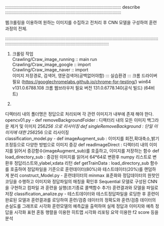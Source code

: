 :::::::::::::::::::::::::::::::::::::::::::::::::::::::::::::::::::::::::::::::::::::::::::::: describe ::::::::::::::::::::::::::::::::::::::::::::::::::::::::::::::::::::::::::::::::::::::::::::::

웹크롤링을 이용하여 원하는 이미지를 수집하고 전처리 후 CNN 모델을 구성하여 훈련과정의 전체.

::::::::::::::::::::::::::::::::::::::::::::::::::::::::::::::::::::::::::::::::::::::::::::::::::::::::::::::::::::::::::::::::::::::::::::::::::::::::::::::::::::::::::::::::::::::::::::::::::::::::::::::::
1. 크롤링 작업   
 Crawling/Craw_image_running :: main run    
 Crawling/Craw_image_google :: import   
 Crawling/Craw_image_naver :: import    
    이미지 저장경로, 검색어, 영문검색어(공백없어야함)
    ::: 실습환경 ::: 
    크롬 드라이버 필요 (https://googlechromelabs.github.io/chrome-for-testing/)
      win64 v131.0.6788.108 
    크롬 웹브라우저 필요 
      버전 131.0.6778.140(공식 빌드) (64비트)

2. 
 디렉터리 내의 폴더명은 정답으로 처리되며 각 관련 이미지가 내부에 존재 해야 한다.
opencv01.py - def removeBackgroundFolder : 디렉터리 내의 모든 이미지 백그라운 제거 및 이미지 256*256 으로 리사이징
              def singleRemoveBackground : 단일 이미지에 대한 256*256 으로 리사이징              
classification_model.py - def imageAugment_sub : 이미지를 회전,확대축소,밝기조정등으로 다양한 방법으로 이미지 증강
                          def readImageDirect : 디렉터리 내의 이미지를 읽어서 증강함수(imageAugment_sub)를 호출하고,
                                              이미지를 저장하는 함수
                          def load_directory_sub : 증강된 이미지를 읽어서 64*64로 변환후 numpy 리스트로 변환후 
                                                    정답리스트와,ylabel,xdata 리턴
                          def getTrainData : load_directory_sub 함수를 호출하여 정답파일을 기준으로 훈련데이터(80%)와 
                                            테스트데이터(20%)를 랜덤하게 분리
construct_Model.py - 훈련데이터의 minmax 표준화와 정답데이터의 원핫인코딩을 수행하고 이미지와 정답파일의 매칭을 확인후
                      Sequential 모델로 구성된 CNN을 구현하고 컴파일 과 훈련을 실행(조기종료 콜백함수 추가)
                      훈련결과와 모델을 파일로 저장
classification_analize.py - 테스트데이터와 테스트정답파일을 로딩한 후 훈련이 완료된 모델과 훈련결과를 로딩하여 
                            훈련/검증 데이터의 정확도와 훈련/검증 데이터의 손실도를 그래프로 시각화
                            훈련모델의 예측값을 출력하여 실제 정답과 이미지와 예측 정답을 시각화 표현
                            혼동 행렬을 이용한 히트맵 시각화
                            리포팅 요약 이용한 f2 score 등을 분석
                      
                          
                          
                          
              
